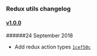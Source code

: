 ### Redux utils changelog

#### [v1.0.0](https://github.com/evojam/redux-utils/compare/v1.0.0...v1.0.0)

######24 September 2018

- Add redux action types [`1cef50c`](https://github.com/evojam/redux-utils/commit/1cef50cfc0d06a910e2865fbd047bb6c176eb691)
